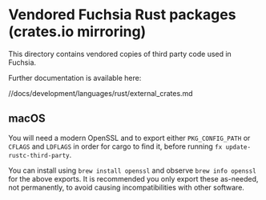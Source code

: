 # Vendored Fuchsia Rust packages (crates.io mirroring)

This directory contains vendored copies of third party code used in Fuchsia.

Further documentation is available here:

//docs/development/languages/rust/external_crates.md

## macOS

You will need a modern OpenSSL and to export either `PKG_CONFIG_PATH` or `CFLAGS` and `LDFLAGS` in order for cargo to find it, before running `fx update-rustc-third-party`.

You can install using `brew install openssl` and observe `brew info openssl` for the above exports. It is recommended you only export these as-needed, not permanently, to avoid causing incompatibilities with other software.
